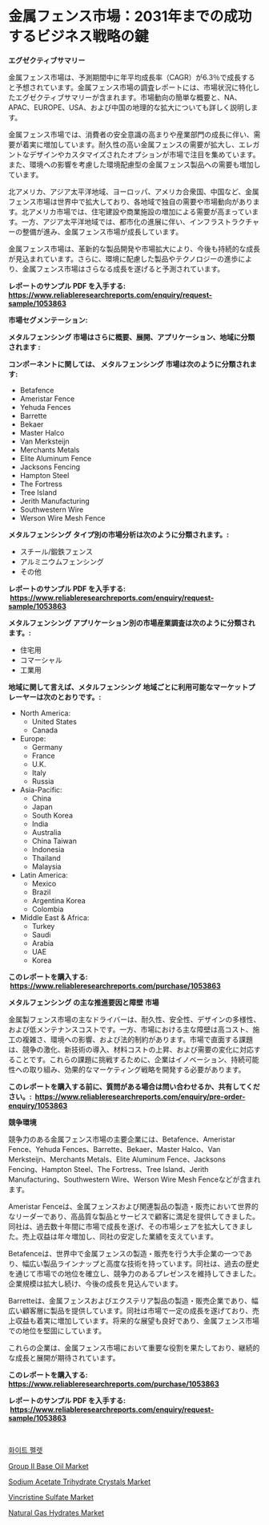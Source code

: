 <p><h1>金属フェンス市場：2031年までの成功するビジネス戦略の鍵</h1></p><p><strong>エグゼクティブサマリー</strong></p>
<p><p>金属フェンス市場は、予測期間中に年平均成長率（CAGR）が6.3％で成長すると予想されています。金属フェンス市場の調査レポートには、市場状況に特化したエグゼクティブサマリーが含まれます。市場動向の簡単な概要と、NA、APAC、EUROPE、USA、および中国の地理的な拡大についても詳しく説明します。</p><p>金属フェンス市場では、消費者の安全意識の高まりや産業部門の成長に伴い、需要が着実に増加しています。耐久性の高い金属フェンスの需要が拡大し、エレガントなデザインやカスタマイズされたオプションが市場で注目を集めています。また、環境への影響を考慮した環境配慮型の金属フェンス製品への需要も増加しています。</p><p>北アメリカ、アジア太平洋地域、ヨーロッパ、アメリカ合衆国、中国など、金属フェンス市場は世界中で拡大しており、各地域で独自の需要や市場動向があります。北アメリカ市場では、住宅建設や商業施設の増加による需要が高まっています。一方、アジア太平洋地域では、都市化の進展に伴い、インフラストラクチャーの整備が進み、金属フェンス市場が成長しています。</p><p>金属フェンス市場は、革新的な製品開発や市場拡大により、今後も持続的な成長が見込まれています。さらに、環境に配慮した製品やテクノロジーの進歩により、金属フェンス市場はさらなる成長を遂げると予測されています。</p></p>
<p><strong>レポートのサンプル PDF を入手する: <a href="https://www.reliableresearchreports.com/enquiry/request-sample/1053863">https://www.reliableresearchreports.com/enquiry/request-sample/1053863</a></strong></p>
<p><strong>市場セグメンテーション:</strong></p>
<p><strong> メタルフェンシング 市場はさらに概要、展開、アプリケーション、地域に分類されます :</strong></p>
<p><strong>コンポーネントに関しては、 メタルフェンシング 市場は次のように分類されます: &nbsp;</strong></p>
<p><ul><li>Betafence</li><li>Ameristar Fence</li><li>Yehuda Fences</li><li>Barrette</li><li>Bekaer</li><li>Master Halco</li><li>Van Merksteijn</li><li>Merchants Metals</li><li>Elite Aluminum Fence</li><li>Jacksons Fencing</li><li>Hampton Steel</li><li>The Fortress</li><li>Tree Island</li><li>Jerith Manufacturing</li><li>Southwestern Wire</li><li>Werson Wire Mesh Fence</li></ul></p>
<p><strong> メタルフェンシング タイプ別の市場分析は次のように分類されます。:</strong></p>
<p><ul><li>スチール/鍛鉄フェンス</li><li>アルミニウムフェンシング</li><li>その他</li></ul></p>
<p><strong>レポートのサンプル PDF を入手する: &nbsp;<a href="https://www.reliableresearchreports.com/enquiry/request-sample/1053863">https://www.reliableresearchreports.com/enquiry/request-sample/1053863</a></strong></p>
<p><strong> メタルフェンシング アプリケーション別の市場産業調査は次のように分類されます。:</strong></p>
<p><ul><li>住宅用</li><li>コマーシャル</li><li>工業用</li></ul></p>
<p><strong>地域に関して言えば、メタルフェンシング 地域ごとに利用可能なマーケットプレーヤーは次のとおりです。:</strong></p>
<p><ul>
    <li>
        North America:
        <ul>
            <li>United States</li>
            <li>Canada</li>
        </ul>
    </li>
    <li>
        Europe:
        <ul>
            <li>Germany</li>
            <li>France</li>
            <li>U.K.</li>
            <li>Italy</li>
            <li>Russia</li>
        </ul>
    </li>
    <li>
        Asia-Pacific:
        <ul>
            <li>China</li>
            <li>Japan</li>
            <li>South Korea</li>
            <li>India</li>
            <li>Australia</li>
            <li>China Taiwan</li>
            <li>Indonesia</li>
            <li>Thailand</li>
            <li>Malaysia</li>
        </ul>
    </li>
    <li>
        Latin America:
        <ul>
            <li>Mexico</li>
            <li>Brazil</li>
            <li>Argentina Korea</li>
            <li>Colombia</li>
        </ul>
    </li>
    <li>
        Middle East & Africa:
        <ul>
            <li>Turkey</li>
            <li>Saudi</li>
            <li>Arabia</li>
            <li>UAE</li>
            <li>Korea</li>
        </ul>
    </li>
    </ul></p>
<p><strong>このレポートを購入する: &nbsp;<a href="https://www.reliableresearchreports.com/purchase/1053863">https://www.reliableresearchreports.com/purchase/1053863</a></strong></p>
<p><strong>メタルフェンシング の主な推進要因と障壁 市場</strong></p>
<p><p>金属製フェンス市場の主なドライバーは、耐久性、安全性、デザインの多様性、および低メンテナンスコストです。一方、市場における主な障壁は高コスト、施工の複雑さ、環境への影響、および法的制約があります。市場で直面する課題は、競争の激化、新技術の導入、材料コストの上昇、および需要の変化に対応することです。これらの課題に挑戦するために、企業はイノベーション、持続可能性への取り組み、効果的なマーケティング戦略を開発する必要があります。</p></p>
<p><strong>このレポートを購入する前に、質問がある場合は問い合わせるか、共有してください。:&nbsp; <a href="https://www.reliableresearchreports.com/enquiry/pre-order-enquiry/1053863">https://www.reliableresearchreports.com/enquiry/pre-order-enquiry/1053863</a></strong></p>
<p><strong>競争環境</strong></p>
<p><p>競争力のある金属フェンス市場の主要企業には、Betafence、Ameristar Fence、Yehuda Fences、Barrette、Bekaer、Master Halco、Van Merksteijn、Merchants Metals、Elite Aluminum Fence、Jacksons Fencing、Hampton Steel、The Fortress、Tree Island、Jerith Manufacturing、Southwestern Wire、Werson Wire Mesh Fenceなどが含まれます。</p><p>Ameristar Fenceは、金属フェンスおよび関連製品の製造・販売において世界的なリーダーであり、高品質な製品とサービスで顧客に満足を提供してきました。同社は、過去数十年間に市場で成長を遂げ、その市場シェアを拡大してきました。売上収益は年々増加し、同社の安定した業績を支えています。</p><p>Betafenceは、世界中で金属フェンスの製造・販売を行う大手企業の一つであり、幅広い製品ラインナップと高度な技術を持っています。同社は、過去の歴史を通じて市場での地位を確立し、競争力のあるプレゼンスを維持してきました。企業規模は拡大し続け、今後の成長を見込んでいます。</p><p>Barretteは、金属フェンスおよびエクステリア製品の製造・販売企業であり、幅広い顧客層に製品を提供しています。同社は市場で一定の成長を遂げており、売上収益も着実に増加しています。将来的な展望も良好であり、金属フェンス市場での地位を堅固にしています。</p><p>これらの企業は、金属フェンス市場において重要な役割を果たしており、継続的な成長と展開が期待されています。</p></p>
<p><strong>このレポートを購入する: &nbsp; <a href="https://www.reliableresearchreports.com/purchase/1053863">https://www.reliableresearchreports.com/purchase/1053863</a></strong></p>
<p><strong>レポートのサンプル PDF を入手する: &nbsp;<a href="https://www.reliableresearchreports.com/enquiry/request-sample/1053863">https://www.reliableresearchreports.com/enquiry/request-sample/1053863</a></strong><strong></strong></p>
<p>&nbsp;</p>
<p><p><a href="https://medium.com/@gabrielblanda5656/%ED%99%94%EC%9D%B4%ED%8A%B8-%ED%8E%A0%EB%A6%BF-%EC%8B%9C%EC%9E%A5-%EA%B7%9C%EB%AA%A8-%EB%B0%8F-%EC%8B%9C%EC%9E%A5-%EB%8F%99%ED%96%A5-2024%EB%85%84%EB%B6%80%ED%84%B0-2031%EB%85%84%EA%B9%8C%EC%A7%80%EC%9D%98-%EC%99%84%EC%A0%84%ED%95%9C-%EC%82%B0%EC%97%85-%EA%B0%9C%EC%9A%94-09d14dc8b906">화이트 펠렛</a></p><p><a href="https://issuu.com/reportprime-2/docs/group-ii-base-oil-market-size-2030.pptx">Group II Base Oil Market</a></p><p><a href="https://github.com/provorikovar/Market-Research-Report-List-3/blob/main/sodium-acetate-trihydrate-crystals-market.md">Sodium Acetate Trihydrate Crystals Market</a></p><p><a href="https://eight-handstand-8fb.notion.site/Vincristine-Sulfate-Market-Research-Report-Forecasted-for-Period-from-2024-2031-by-Market-Type-M-89caef99ac9a47a8b8aa807745b68c18">Vincristine Sulfate Market</a></p><p><a href="https://issuu.com/reportprime-2/docs/natural-gas-hydrates-market-size-2030.pptx">Natural Gas Hydrates Market</a></p></p>